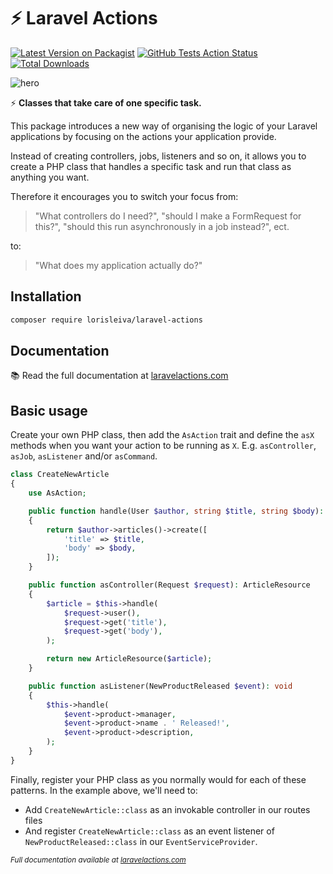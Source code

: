 # ⚡️ Laravel Actions

[![Latest Version on Packagist](https://img.shields.io/packagist/v/lorisleiva/laravel-actions.svg)](https://packagist.org/packages/lorisleiva/laravel-actions)
[![GitHub Tests Action Status](https://img.shields.io/github/workflow/status/lorisleiva/laravel-actions/Tests?label=tests)](https://github.com/lorisleiva/laravel-actions/actions?query=workflow%3ATests+branch%3Anext)
[![Total Downloads](https://img.shields.io/packagist/dt/lorisleiva/laravel-actions.svg)](https://packagist.org/packages/lorisleiva/laravel-actions)

![hero](https://user-images.githubusercontent.com/3642397/104024620-4e572400-51bb-11eb-97fc-c2692b16eaa7.png)

⚡ **Classes that take care of one specific task.**

This package introduces a new way of organising the logic of your Laravel applications by focusing on the actions your application provide.

Instead of creating controllers, jobs, listeners and so on, it allows you to create a PHP class that handles a specific task and run that class as anything you want.

Therefore it encourages you to switch your focus from:

> "What controllers do I need?", "should I make a FormRequest for this?", "should this run asynchronously in a job instead?", ect.

to:

> "What does my application actually do?"

## Installation

```bash
composer require lorisleiva/laravel-actions
```

## Documentation

:books: Read the full documentation at [laravelactions.com](https://laravelactions.com/)

## Basic usage

Create your own PHP class, then add the `AsAction` trait and define the `asX` methods when you want your action to be running as `X`. E.g. `asController`, `asJob`, `asListener` and/or `asCommand`.

``` php
class CreateNewArticle
{
    use AsAction;

    public function handle(User $author, string $title, string $body): Article
    {
        return $author->articles()->create([
            'title' => $title,
            'body' => $body,
        ]);
    }

    public function asController(Request $request): ArticleResource
    {
        $article = $this->handle(
            $request->user(),
            $request->get('title'),
            $request->get('body'),
        );

        return new ArticleResource($article);
    }

    public function asListener(NewProductReleased $event): void
    {
        $this->handle(
            $event->product->manager,
            $event->product->name . ' Released!',
            $event->product->description,
        );
    }
}
```

Finally, register your PHP class as you normally would for each of these patterns. In the example above, we'll need to:
- Add `CreateNewArticle::class` as an invokable controller in our routes files
- And register `CreateNewArticle::class` as an event listener of `NewProductReleased::class` in our `EventServiceProvider`.

<sub>_Full documentation available at [laravelactions.com](https://laravelactions.com/)_</sub>
